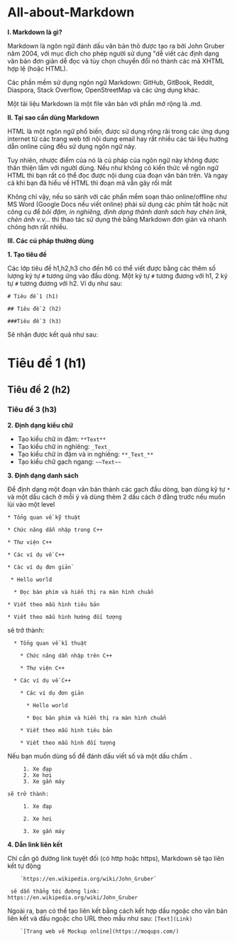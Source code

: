 # All-about-Markdown
**I. Markdown là gì?**

  Markdown là ngôn ngữ đánh dấu văn bản thô được tạo ra bởi John Gruber năm 2004, với mục đích cho phép người sử dụng "dễ viết các định dạng văn bản đơn giản dễ đọc và tùy chọn chuyển đổi nó thành các mã XHTML hợp lệ (hoặc HTML). 

  Các phần mềm sử dụng ngôn ngữ Markdown: GitHub, GitBook, Reddit, Diaspora, Stack Overflow, OpenStreetMap và các ứng dụng khác. 

  Một tài liệu Markdown là một file văn bản với phần mở rộng là .md.

**II. Tại sao cần dùng Markdown**
  
  HTML là một ngôn ngữ phổ biến, được sử dụng rộng rãi trong các ứng dụng internet từ các trang web tới nội dung email hay rất nhiều các tài liệu hướng dẫn online cũng đều sử dụng ngôn ngữ này. 
  
  Tuy nhiên, nhược điểm của nó là cú pháp của ngôn ngữ này không được thân thiện lắm với người dùng. Nếu như không có kiến thức về ngôn ngữ HTML thì bạn rất có thể đọc được nội dung của đoạn văn bản trên. Và ngay cả khi bạn đã hiểu về HTML thì đoạn mã vẫn gây rối mắt
  
 Không chỉ vậy, nếu so sánh với các phần mềm soạn thảo online/offline như MS Word (Google Docs nếu viết online) phải sử dụng các phím tắt hoặc nút công cụ để _bôi đậm, in nghiêng, định dạng thành danh sách hay chèn link, chèn ảnh v.v..._ thì thao tác sử dụng thẻ bằng Markdown đơn giản và nhanh chóng hơn rất nhiều.

**III. Các cú pháp thường dùng**
 
 **1. Tạo tiêu đề**
    
   Các lớp tiêu đề h1,h2,h3 cho đến h6 có thể viết được bằng các thêm số lượng ký tự `#` tương ứng vào đầu dòng. Một ký tự `#` tương đương với h1, 2 ký tự `#` tương đương với h2. Ví dụ như sau:
   
  `# Tiêu đề 1 (h1)`
  
  `## Tiêu đề 2 (h2)`
  
  `###Tiêu đề 3 (h3)`
  
  Sẽ nhận được kết quả như sau:
  
  # Tiêu đề 1 (h1)
  
  ## Tiêu đề 2 (h2)
  
  ### Tiêu đề 3 (h3)
  
  **2. Định dạng kiểu chữ**
  
  - Tạo kiểu chữ in đậm: `**Text**`
  - Tạo kiểu chữ in nghiêng: `_Text_`
  - Tạo kiểu chữ in đậm và in nghiêng: `**_Text_**`
  - Tạo kiểu chữ gạch ngang: `~~Text~~`
  
  **3. Định dạng danh sách**
  
  Để định dạng một đoạn văn bản thành các gạch đầu dòng, bạn dùng kỹ tự `*` và một dấu cách ở mỗi ý và dùng thêm 2 dấu cách ở đằng trước nếu muốn lùi vào một level
  
  `* Tổng quan về kỹ thuật`
  
    * Chức năng dẫn nhập trong C++
    
    * Thư viện C++
    
  `* Các ví dụ về C++`
  
    * Các ví dụ đơn giản`
    
     * Hello world
      
      * Đọc bàn phím và hiển thị ra màn hình chuẩn
      
    * Viết theo mẫu hình tiêu bản
    
    * Viết theo mẫu hình hướng đối tượng
  
 sẽ trở thành:
 
  
      * Tổng quan về kĩ thuật
      
        * Chức năng dẫn nhập trên C++
        
        * Thư viện C++
        
      * Các ví dụ về C++
      
        * Các ví dụ đơn giản
      
          * Hello world
        
          * Đọc bàn phím và hiển thị ra màn hình chuẩn
      
        * Viết theo mẫu hình tiêu bản
      
        * Viết theo mẫu hình đối tượng
        
        
  Nếu bạn muốn dùng số để đánh dấu viết số và một dấu chấm `.`
   
         1. Xe đạp
         2. Xe hơi
         3. Xe gắn máy
    
    sẽ trở thành: 
         
         1. Xe đạp
         
         2. Xe hơi
         
         3. Xe gắn máy
       
  **4. Dẫn link liên kết**
  
   Chỉ cần gõ đường link tuyệt đối (có http hoặc https), Markdown sẽ tạo liên kết tự động
   
        `https://en.wikipedia.org/wiki/John_Gruber`
   
     sẽ dẫn thẳng tới đường link: https://en.wikipedia.org/wiki/John_Gruber
   
   Ngoài ra, bạn có thể tạo liên kết bằng cách kết hợp dấu ngoặc cho văn bản liên kết và dấu ngoặc cho URL theo mẫu như sau: `[Text](Link)`
   
        `[Trang web vẽ Mockup online](https://moqups.com/)
        
   
   
   
